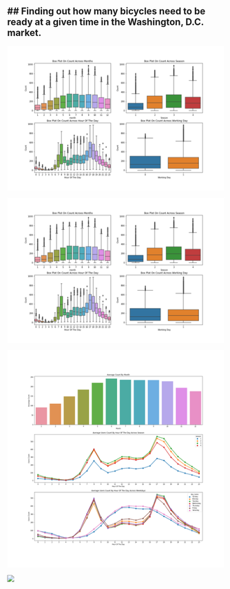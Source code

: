 ## ## Finding out how many bicycles need to be ready at a given time in the Washington, D.C. market.

![](Output1.png)

![](Output2.png)

![](Output3.png)

![](Wordcloud_Swift.png)

